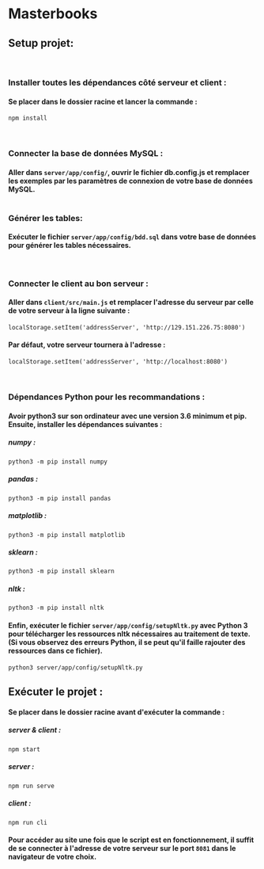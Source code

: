 # Masterbooks


## Setup projet:
<br>

### Installer toutes les dépendances côté serveur et client :

#### Se placer dans le dossier racine et lancer la commande :

```
npm install
```
<br>

### Connecter la base de données MySQL :  


#### Aller dans ```server/app/config/```, ouvrir le fichier db.config.js et remplacer les exemples par les paramètres de connexion de votre base de données MySQL.  <br><br> 

### Générer les tables:

#### Exécuter le fichier ```server/app/config/bdd.sql``` dans votre base de données pour générer les tables nécessaires.
<br>

### Connecter le client au bon serveur :

#### Aller dans ```client/src/main.js``` et remplacer l'adresse du serveur par celle de votre serveur à la ligne suivante :

```
localStorage.setItem('addressServer', 'http://129.151.226.75:8080')
```
#### Par défaut, votre serveur tournera à l'adresse :
```
localStorage.setItem('addressServer', 'http://localhost:8080')
```
<br>

### Dépendances Python pour les recommandations :

#### Avoir python3 sur son ordinateur avec une version 3.6 minimum et pip. Ensuite, installer les dépendances suivantes :
##### numpy :
```
python3 -m pip install numpy
```
##### pandas :
```
python3 -m pip install pandas
```
##### matplotlib :
```
python3 -m pip install matplotlib
```
##### sklearn :
```
python3 -m pip install sklearn
```
##### nltk :
```
python3 -m pip install nltk
```
#### Enfin, exécuter le fichier ```server/app/config/setupNltk.py``` avec Python 3 pour télécharger les ressources nltk nécessaires au traitement de texte. (Si vous observez des erreurs Python, il se peut qu'il faille rajouter des ressources dans ce fichier).
```
python3 server/app/config/setupNltk.py
```


## Exécuter le projet :

#### Se placer dans le dossier racine avant d'exécuter la commande :

##### server & client :
```
npm start
```
##### server : 
```
npm run serve
```

##### client :
```
npm run cli
```
#### Pour accéder au site une fois que le script est en fonctionnement, il suffit de se connecter à l'adresse de votre serveur sur le port ```8081``` dans le navigateur de votre choix.
